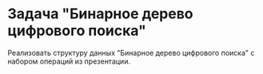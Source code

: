 # Задача "Бинарное дерево цифрового поиска"

Реализовать структуру данных "Бинарное дерево цифрового поиска" с набором операций из презентации.